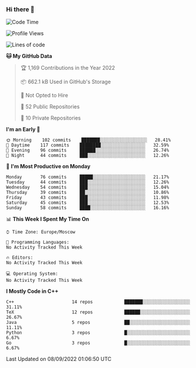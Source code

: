 ### Hi there 👋

<!--
**SemenMartynov/SemenMartynov** is a ✨ _special_ ✨ repository because its `README.md` (this file) appears on your GitHub profile.

Here are some ideas to get you started:

- 🔭 I’m currently working on ...
- 🌱 I’m currently learning ...
- 👯 I’m looking to collaborate on ...
- 🤔 I’m looking for help with ...
- 💬 Ask me about ...
- 📫 How to reach me: ...
- 😄 Pronouns: ...
- ⚡ Fun fact: ...
-->

<!--START_SECTION:waka-->
![Code Time](http://img.shields.io/badge/Code%20Time-0%20secs-blue)

![Profile Views](http://img.shields.io/badge/Profile%20Views-0-blue)

![Lines of code](https://img.shields.io/badge/From%20Hello%20World%20I%27ve%20Written-2%20Million%20lines%20of%20code-blue)

**🐱 My GitHub Data** 

> 🏆 1,169 Contributions in the Year 2022
 > 
> 📦 662.1 kB Used in GitHub's Storage 
 > 
> 🚫 Not Opted to Hire
 > 
> 📜 52 Public Repositories 
 > 
> 🔑 10 Private Repositories  
 > 
**I'm an Early 🐤** 

```text
🌞 Morning    102 commits    ███████░░░░░░░░░░░░░░░░░░   28.41% 
🌆 Daytime    117 commits    ████████░░░░░░░░░░░░░░░░░   32.59% 
🌃 Evening    96 commits     ██████░░░░░░░░░░░░░░░░░░░   26.74% 
🌙 Night      44 commits     ███░░░░░░░░░░░░░░░░░░░░░░   12.26%

```
📅 **I'm Most Productive on Monday** 

```text
Monday       76 commits     █████░░░░░░░░░░░░░░░░░░░░   21.17% 
Tuesday      44 commits     ███░░░░░░░░░░░░░░░░░░░░░░   12.26% 
Wednesday    54 commits     ███░░░░░░░░░░░░░░░░░░░░░░   15.04% 
Thursday     39 commits     ██░░░░░░░░░░░░░░░░░░░░░░░   10.86% 
Friday       43 commits     ███░░░░░░░░░░░░░░░░░░░░░░   11.98% 
Saturday     45 commits     ███░░░░░░░░░░░░░░░░░░░░░░   12.53% 
Sunday       58 commits     ████░░░░░░░░░░░░░░░░░░░░░   16.16%

```


📊 **This Week I Spent My Time On** 

```text
⌚︎ Time Zone: Europe/Moscow

💬 Programming Languages: 
No Activity Tracked This Week

🔥 Editors: 
No Activity Tracked This Week

💻 Operating System: 
No Activity Tracked This Week

```

**I Mostly Code in C++** 

```text
C++                      14 repos            ███████░░░░░░░░░░░░░░░░░░   31.11% 
TeX                      12 repos            ██████░░░░░░░░░░░░░░░░░░░   26.67% 
Java                     5 repos             ██░░░░░░░░░░░░░░░░░░░░░░░   11.11% 
Python                   3 repos             █░░░░░░░░░░░░░░░░░░░░░░░░   6.67% 
Go                       3 repos             █░░░░░░░░░░░░░░░░░░░░░░░░   6.67%

```



 Last Updated on 08/09/2022 01:06:50 UTC
<!--END_SECTION:waka-->